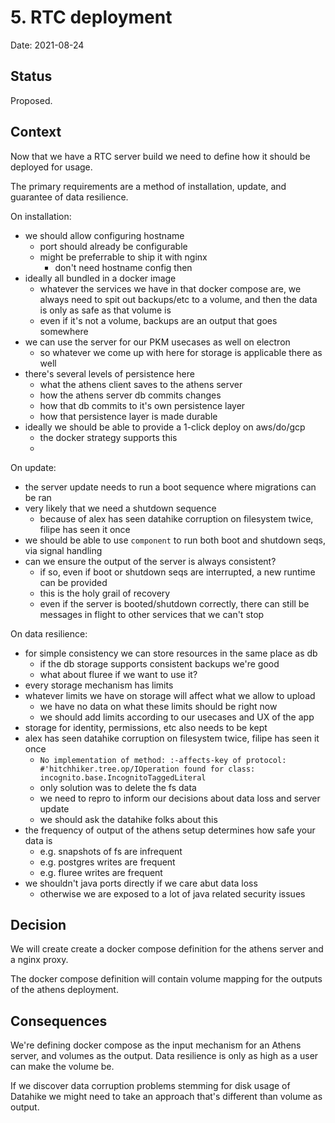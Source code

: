 # 5. RTC deployment

Date: 2021-08-24


## Status

Proposed.


## Context

Now that we have a RTC server build we need to define how it should be deployed for usage.

The primary requirements are a method of installation, update, and guarantee of data resilience.


On installation:
- we should allow configuring hostname
    - port should already be configurable
    - might be preferrable to ship it with nginx
        - don't need hostname config then
- ideally all bundled in a docker image
    - whatever the services we have in that docker compose are, we always need to spit out backups/etc to a volume, and then the data is only as safe as that volume is
    - even if it's not a volume, backups are an output that goes somewhere
- we can use the server for our PKM usecases as well on electron
    - so whatever we come up with here for storage is applicable there as well
- there's several levels of persistence here
    - what the athens client saves to the athens server
    - how the athens server db commits changes
    - how that db commits to it's own persistence layer
    - how that persistence layer is made durable
- ideally we should be able to provide a 1-click deploy on aws/do/gcp
    - the docker strategy supports this
    - 


On update:
- the server update needs to run a boot sequence where migrations can be ran
- very likely that we need a shutdown sequence
    - because of alex has seen datahike corruption on filesystem twice, filipe has seen it once
- we should be able to use `component` to run both boot and shutdown seqs, via signal handling
- can we ensure the output of the server is always consistent?
    - if so, even if boot or shutdown seqs are interrupted, a new runtime can be provided
    - this is the holy grail of recovery
    - even if the server is booted/shutdown correctly, there can still be messages in flight to other services that we can't stop


On data resilience:
- for simple consistency we can store resources in the same place as db
    - if the db storage supports consistent backups we're good
    - what about fluree if we want to use it?
- every storage mechanism has limits
- whatever limits we have on storage will affect what we allow to upload
    - we have no data on what these limits should be right now
    - we should add limits according to our usecases and UX of the app
- storage for identity, permissions, etc also needs to be kept
- alex has seen datahike corruption on filesystem twice, filipe has seen it once
    - `No implementation of method: :-affects-key of protocol: #'hitchhiker.tree.op/IOperation found for class: incognito.base.IncognitoTaggedLiteral`
    - only solution was to delete the fs data
    - we need to repro to inform our decisions about data loss and server update
    - we should ask the datahike folks about this
- the frequency of output of the athens setup determines how safe your data is
    - e.g. snapshots of fs are infrequent
    - e.g. postgres writes are frequent
    - e.g. fluree writes are frequent
- we shouldn't java ports directly if we care abut data loss
    - otherwise we are exposed to a lot of java related security issues


## Decision

We will create create a docker compose definition for the athens server and a nginx proxy.

The docker compose definition will contain volume mapping for the outputs of the athens deployment.


## Consequences

We're defining docker compose as the input mechanism for an Athens server, and volumes as the output.
Data resilience is only as high as a user can make the volume be.

If we discover data corruption problems stemming for disk usage of Datahike we might need to take an approach that's different than volume as output.
